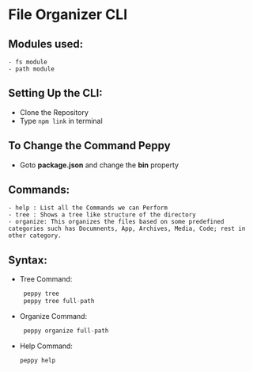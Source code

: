 # File Organizer CLI

## Modules used:
    - fs module
    - path module

## Setting Up the CLI:
- Clone the Repository
- Type ``` npm link ``` in terminal

## To Change the Command Peppy
- Goto <b>package.json</b> and change the <b>bin</b> property

## Commands:
    - help : List all the Commands we can Perform
    - tree : Shows a tree like structure of the directory
    - organize: This organizes the files based on some predefined categories such has Documnents, App, Archives, Media, Code; rest in other category.

## Syntax:
- Tree Command: 
    ```js
     peppy tree 
     peppy tree full-path
     ```


- Organize Command:
    ```js
     peppy organize full-path
    ```


- Help Command:
    ```js
    peppy help
    ```


